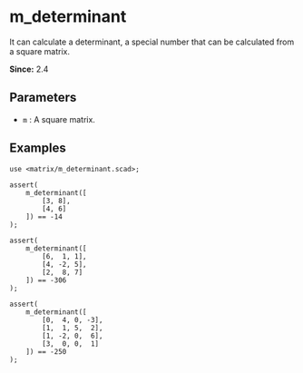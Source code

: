 # m_determinant

It can calculate a determinant, a special number that can be calculated from a square matrix.

**Since:** 2.4

## Parameters

- `m` : A square matrix.

## Examples

    use <matrix/m_determinant.scad>;

    assert(
        m_determinant([
            [3, 8],
            [4, 6]
        ]) == -14
    );

    assert(
        m_determinant([
            [6,  1, 1],
            [4, -2, 5],
            [2,  8, 7]
        ]) == -306
    );

    assert(
        m_determinant([
            [0,  4, 0, -3],
            [1,  1, 5,  2],
            [1, -2, 0,  6],
            [3,  0, 0,  1]
        ]) == -250
    );